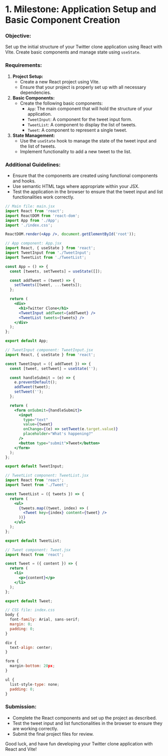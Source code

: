 # 1. Milestone: Application Setup and Basic Component Creation

### Objective:

Set up the initial structure of your Twitter clone application using React with Vite. Create basic components and manage state using `useState`.

### Requirements:

1. **Project Setup:**
    - Create a new React project using Vite.
    - Ensure that your project is properly set up with all necessary dependencies.
2. **Basic Components:**
    - Create the following basic components:
        - `App`: The main component that will hold the structure of your application.
        - `TweetInput`: A component for the tweet input form.
        - `TweetList`: A component to display the list of tweets.
        - `Tweet`: A component to represent a single tweet.
3. **State Management:**
    - Use the `useState` hook to manage the state of the tweet input and the list of tweets.
    - Implement functionality to add a new tweet to the list.

### Additional Guidelines:

- Ensure that the components are created using functional components and hooks.
- Use semantic HTML tags where appropriate within your JSX.
- Test the application in the browser to ensure that the tweet input and list functionalities work correctly.

```jsx
// Main file: main.jsx
import React from 'react';
import ReactDOM from 'react-dom';
import App from './App';
import './index.css';

ReactDOM.render(<App />, document.getElementById('root'));

// App component: App.jsx
import React, { useState } from 'react';
import TweetInput from './TweetInput';
import TweetList from './TweetList';

const App = () => {
  const [tweets, setTweets] = useState([]);

  const addTweet = (tweet) => {
    setTweets([tweet, ...tweets]);
  };

  return (
    <div>
      <h1>Twitter Clone</h1>
      <TweetInput addTweet={addTweet} />
      <TweetList tweets={tweets} />
    </div>
  );
};

export default App;

// TweetInput component: TweetInput.jsx
import React, { useState } from 'react';

const TweetInput = ({ addTweet }) => {
  const [tweet, setTweet] = useState('');

  const handleSubmit = (e) => {
    e.preventDefault();
    addTweet(tweet);
    setTweet('');
  };

  return (
    <form onSubmit={handleSubmit}>
      <input
        type="text"
        value={tweet}
        onChange={(e) => setTweet(e.target.value)}
        placeholder="What's happening?"
      />
      <button type="submit">Tweet</button>
    </form>
  );
};

export default TweetInput;

// TweetList component: TweetList.jsx
import React from 'react';
import Tweet from './Tweet';

const TweetList = ({ tweets }) => {
  return (
    <ul>
      {tweets.map((tweet, index) => (
        <Tweet key={index} content={tweet} />
      ))}
    </ul>
  );
};

export default TweetList;

// Tweet component: Tweet.jsx
import React from 'react';

const Tweet = ({ content }) => {
  return (
    <li>
      <p>{content}</p>
    </li>
  );
};

export default Tweet;

// CSS file: index.css
body {
  font-family: Arial, sans-serif;
  margin: 0;
  padding: 0;
}

div {
  text-align: center;
}

form {
  margin-bottom: 20px;
}

ul {
  list-style-type: none;
  padding: 0;
}

```

### Submission:

- Complete the React components and set up the project as described.
- Test the tweet input and list functionalities in the browser to ensure they are working correctly.
- Submit the final project files for review.

Good luck, and have fun developing your Twitter clone application with React and Vite!